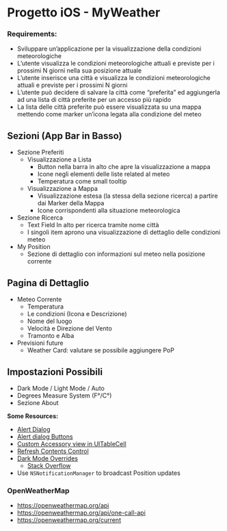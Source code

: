 # Progetto iOS - MyWeather

### Requirements:
- Sviluppare un’applicazione per la visualizzazione della condizioni meteorologiche
- L’utente visualizza le condizioni meteorologiche attuali e previste per i prossimi N giorni nella sua posizione attuale
- L’utente inserisce una città e visualizza le condizioni meteorologiche attuali e previste per i prossimi N giorni
- L’utente può decidere di salvare la città come “preferita” ed aggiungerla ad una lista di città preferite per un accesso più rapido
- La lista delle città preferite può essere visualizzata su una mappa mettendo come marker un’icona legata alla condizione del meteo


## Sezioni (App Bar in Basso)
- Sezione Preferiti
  - Visualizzazione a Lista 
    - Button nella barra in alto che apre la visualizzazione a mappa
    - Icone negli elementi delle liste related al meteo
    - Temperatura come small tooltip
  - Visualizzazione a Mappa
    - Visualizzazione estesa (la stessa della sezione ricerca) a partire dai Marker della Mappa
    - Icone corrispondenti alla situazione meteorologica
- Sezione Ricerca
  - Text Field In alto per ricerca tramite nome città
  - I singoli item aprono una visualizzazione di dettaglio delle condizioni meteo
- My Position
  - Sezione di dettaglio con informazioni sul meteo nella posizione corrente
  
## Pagina di Dettaglio
- Meteo Corrente
  - Temperatura
  - Le condizioni (Icona e Descrizione)
  - Nome del luogo
  - Velocità e Direzione del Vento
  - Tramonto e Alba
- Previsioni future
  - Weather Card: valutare se possibile aggiungere PoP

## Impostazioni Possibili
- Dark Mode / Light Mode / Auto
- Degrees Measure System (F°/C°)
- Sezione About
<!--- N Giorni di Stima visualizzata-->

**Some Resources:**
- [Alert Dialog](https://stackoverflow.com/questions/4988564/how-to-implement-a-pop-up-dialog-box-in-ios)
- [Alert dialog Buttons](https://stackoverflow.com/questions/24022479/how-would-i-create-a-uialertview-in-swift/33340757#33340757)
- [Custom Accessory view in UITableCell](https://stackoverflow.com/questions/30708818/ios-xcodehow-to-add-accessory-view-to-custom-cell)
- [Refresh Contents Control](https://developer.apple.com/design/human-interface-guidelines/ios/controls/refresh-content-controls/)
- [Dark Mode Overrides](https://developer.apple.com/documentation/uikit/appearance_customization/supporting_dark_mode_in_your_interface/choosing_a_specific_interface_style_for_your_ios_app?language=objc)
  - [Stack Overflow](https://stackoverflow.com/questions/66391172/how-to-change-app-theme-light-dark-programmatically-in-swift-5)
- Use `NSNotificationManager` to broadcast Position updates

### OpenWeatherMap
  - https://openweathermap.org/api
  - https://openweathermap.org/api/one-call-api
  - https://openweathermap.org/current
